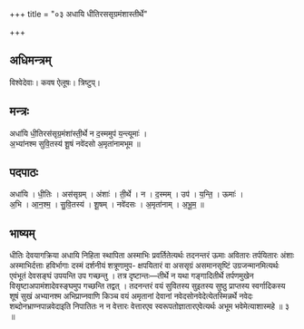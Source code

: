 +++
title = "०३ अधायि धीतिरससृग्रमंशास्तीर्थे"

+++
## अधिमन्त्रम्
विश्वेदेवाः। कवष ऐलूषः। त्रिष्टुप्।

## मन्त्रः
अधा॑यि धी॒तिरस॑सृग्र॒मंशा॑स्ती॒र्थे न द॒स्ममुप॑ य॒न्त्यूमाः॑ ।  
अ॒भ्या॑नश्म सुवि॒तस्य॑ शू॒षं नवे॑दसो अ॒मृता॑नामभूम ॥

## पदपाठः
अधा॑यि । धी॒तिः । अस॑सृग्रम् । अंशाः॑ । ती॒र्थे । न । द॒स्मम् । उप॑ । य॒न्ति॒ । ऊमाः॑ ।  
अ॒भि । आ॒न॒श्म॒ । सु॒वि॒तस्य॑ । शू॒षम् । नवे॑दसः । अ॒मृता॑नाम् । अ॒भू॒म॒ ॥

## भाष्यम्
धीतिः देवयागक्रिया अधायि निहिता स्थापिता अस्माभिः प्रवर्तितेत्यर्थः तदनन्तरं ऊमाः अवितारः तर्पयितारः अंशाः अस्माभिर्दत्ताः हविर्भागाः दस्मं दर्शनीयं शत्रूणामुप- क्षपयितारं वा अससृग्रं असमानसृष्टिं उग्रजन्मानमित्यर्थः एवंभूतं देवसङ्घं उपयन्ति उप गच्छन्तु । तत्र दृष्टान्तः—तीर्थे न यथा गङ्गादितीर्थे तर्पणमुखेन विसृष्टाअपामंशादेवस्ङ्घमुप गच्छन्ति तद्वत् । तदनन्तरं वयं सुवितस्य सुइतस्य सुष्ठु प्राप्तस्य स्वर्गादिकस्य शूषं सुखं अभ्यानश्म अभिप्राप्नवाणि किञ्च वयं अमृतानां देवानां नवेदसोनवेदेत्येतस्मिन्नर्थे नवेदः शब्दोनभ्राण्नपान्नवेदाइति निपातितः न न वेत्तारः वेत्तारएव स्वरूपतोज्ञातारएवेत्यर्थः अभूम भवेमेत्याशास्महे ॥ ३ ॥
